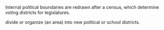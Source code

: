 Internal political boundaries are redrawn after a census, which determine voting districts for legislatures.


divide or organize (an area) into new political or school districts.